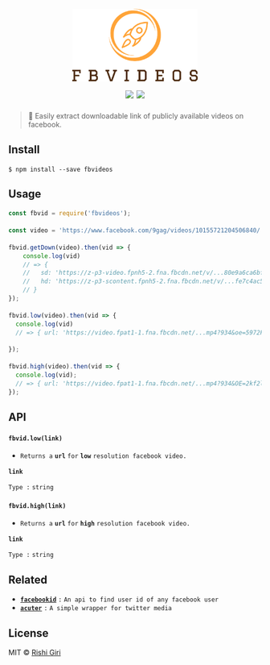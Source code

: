 <h1 align="center">
<br>
<img src="https://raw.githubusercontent.com/rishigiridotcom/rishigiri.com/835ef5231dc96ae7c751b1a35acc664986726b4b/github/fbvideos.png" width="250px">
<br>
<a href="https://travis-ci.org/CodeDotJS/fbvideos"><img src="https://travis-ci.org/CodeDotJS/fbvideos.svg?branch=master"></a> <img src="https://img.shields.io/badge/code_style-XO-5ed9c7.svg">
<br>
</h1>

> :link: Easily extract downloadable link of publicly available videos on facebook.

## Install

```
$ npm install --save fbvideos
```

## Usage

```js
const fbvid = require('fbvideos');

const video = 'https://www.facebook.com/9gag/videos/10155721204506840/';

fbvid.getDown(video).then(vid => {
	console.log(vid)
	// => {
	//   sd: 'https://z-p3-video.fpnh5-2.fna.fbcdn.net/v/...80e9a6ca6bf93aff3f361031580cd0e7&oe=5BAE6793',
	//   hd: 'https://z-p3-scontent.fpnh5-2.fna.fbcdn.net/v/...fe7c4ac5a6035beadf717e&oe=5C52EA14'
	// }
});

fbvid.low(video).then(vid => {
  console.log(vid)
  // => { url: 'https://video.fpat1-1.fna.fbcdn.net/...mp4?934&oe=5972F363' }

});

fbvid.high(video).then(vid => {
  console.log(vid);
  // => { url: 'https://video.fpat1-1.fna.fbcdn.net/...mp4?934&OE=2kf2lf4g' }
});
```

## API

#### __`fbvid.low(link)`__

- `Returns a` __`url`__ `for` __`low`__ `resolution facebook video.`

__`link`__

`Type :` `string`

#### __`fbvid.high(link)`__

- `Returns a` __`url`__ `for` __`high`__ `resolution facebook video.`

__`link`__

`Type :` `string`


## Related


- __[`facebookid`](https://github.com/CodeDotJS/facebookid)__ `:` `An api to find user id of any facebook user`
- __[`acuter`](https://github.com/CodeDotJS/acuter)__ `:` `A simple wrapper for twitter media`

## License

MIT &copy; [Rishi Giri](http://rishigiri.ml)

